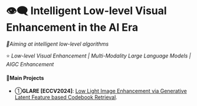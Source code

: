 # 👁️‍🗨️ Intelligent Low-level Visual Enhancement in the AI Era

_🔖Aiming at intelligent low-level algorithms_

⭐ _Low-level Visual Enhancement | Multi-Modality Large Language Models | AIGC Enhancement_

#### 📖Main Projects

- ①**GLARE [ECCV2024]**: [Low Light Image Enhancement via Generative Latent Feature based Codebook Retrieval](https://github.com/LowLevelAI/GLARE). 


